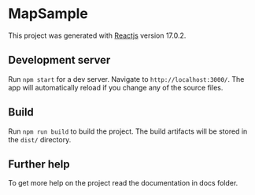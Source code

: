 # MapSample

This project was generated with [Reactjs](https://reactjs.org/) version 17.0.2.

## Development server

Run `npm start` for a dev server. Navigate to `http://localhost:3000/`. The app will automatically reload if you change any of the source files.

## Build

Run `npm run build` to build the project. The build artifacts will be stored in the `dist/` directory.

## Further help

To get more help on the project read the documentation in docs folder.
